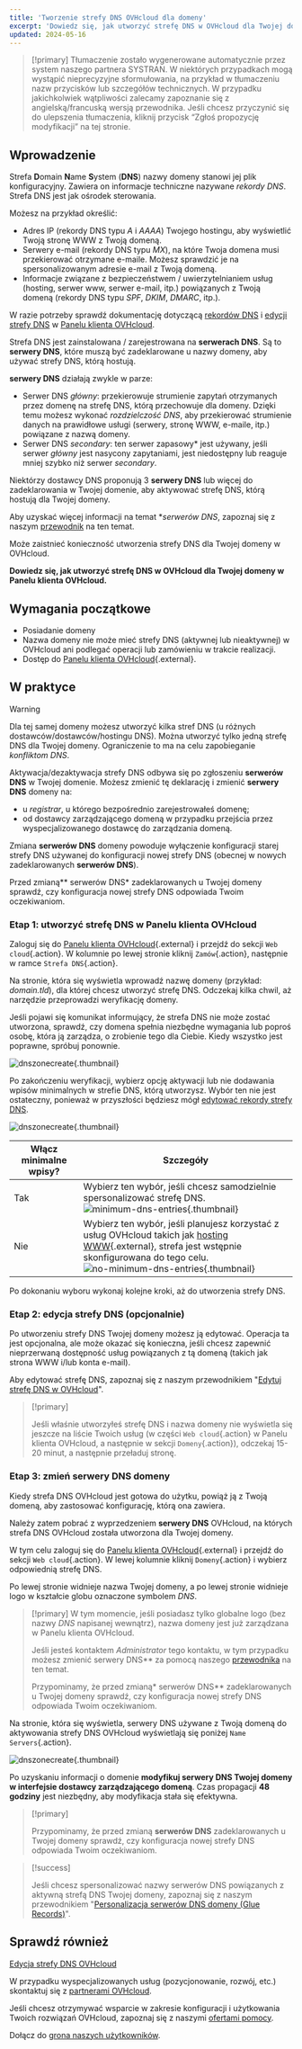 ```yaml
---
title: 'Tworzenie strefy DNS OVHcloud dla domeny'
excerpt: 'Dowiedz się, jak utworzyć strefę DNS w OVHcloud dla Twojej domeny w Panelu klienta'
updated: 2024-05-16
---
```


> [!primary]
> Tłumaczenie zostało wygenerowane automatycznie przez system naszego partnera SYSTRAN. W niektórych przypadkach mogą wystąpić nieprecyzyjne sformułowania, na przykład w tłumaczeniu nazw przycisków lub szczegółów technicznych. W przypadku jakichkolwiek wątpliwości zalecamy zapoznanie się z angielską/francuską wersją przewodnika. Jeśli chcesz przyczynić się do ulepszenia tłumaczenia, kliknij przycisk “Zgłoś propozycję modyfikacji” na tej stronie.
>

## Wprowadzenie

Strefa **D**omain **N**ame **S**ystem (**DNS**) nazwy domeny stanowi jej plik konfiguracyjny. Zawiera on informacje techniczne nazywane *rekordy DNS*. Strefa DNS jest jak ośrodek sterowania.

Możesz na przykład określić:

- Adres IP (rekordy DNS typu *A* i *AAAA*) Twojego hostingu, aby wyświetlić Twoją stronę WWW z Twoją domeną.
- Serwery e-mail (rekordy DNS typu *MX*), na które Twoja domena musi przekierować otrzymane e-maile. Możesz sprawdzić je na spersonalizowanym adresie e-mail z Twoją domeną.
- Informacje związane z bezpieczeństwem / uwierzytelnianiem usług (hosting, serwer www, serwer e-mail, itp.) powiązanych z Twoją domeną (rekordy DNS typu *SPF*, *DKIM*, *DMARC*, itp.).

W razie potrzeby sprawdź dokumentację dotyczącą [rekordów DNS](/pages/web_cloud/domains/dns_zone_records) i [edycji strefy DNS](/pages/web_cloud/domains/dns_zone_edit) w [Panelu klienta OVHcloud](/links/manager).

Strefa DNS jest zainstalowana / zarejestrowana na **serwerach DNS**. Są to **serwery DNS**, które muszą być zadeklarowane u nazwy domeny, aby używać strefy DNS, którą hostują. 

**serwery DNS** działają zwykle w parze:

- Serwer DNS *główny*: przekierowuje strumienie zapytań otrzymanych przez domenę na strefę DNS, którą przechowuje dla domeny. Dzięki temu możesz wykonać *rozdzielczość DNS*, aby przekierować strumienie danych na prawidłowe usługi (serwery, stronę WWW, e-maile, itp.) powiązane z nazwą domeny.
- Serwer DNS *secondary*: ten serwer zapasowy* jest używany, jeśli serwer *główny* jest nasycony zapytaniami, jest niedostępny lub reaguje mniej szybko niż serwer *secondary*.

Niektórzy dostawcy DNS proponują 3 **serwery DNS** lub więcej do zadeklarowania w Twojej domenie, aby aktywować strefę DNS, którą hostują dla Twojej domeny.

Aby uzyskać więcej informacji na temat **serwerów DNS*, zapoznaj się z naszym [przewodnik](/pages/web_cloud/domains/dns_server_general_information) na ten temat.

Może zaistnieć konieczność utworzenia strefy DNS dla Twojej domeny w OVHcloud.

**Dowiedz się, jak utworzyć strefę DNS w OVHcloud dla Twojej domeny w Panelu klienta OVHcloud.**

## Wymagania początkowe

- Posiadanie domeny
- Nazwa domeny nie może mieć strefy DNS (aktywnej lub nieaktywnej) w OVHcloud ani podlegać operacji lub zamówieniu w trakcie realizacji.
- Dostęp do [Panelu klienta OVHcloud](/links/manager){.external}.

## W praktyce

> [!warning]
>
> Dla tej samej domeny możesz utworzyć kilka stref DNS (u różnych dostawców/dostawców/hostingu DNS). Można utworzyć tylko jedną strefę DNS dla Twojej domeny. Ograniczenie to ma na celu zapobieganie *konfliktom DNS*.
>
> Aktywacja/dezaktywacja strefy DNS odbywa się po zgłoszeniu **serwerów DNS** w Twojej domenie. Możesz zmienić tę deklarację i zmienić **serwery DNS** domeny na: 
>
> - u *registrar*, u którego bezpośrednio zarejestrowałeś domenę;
> - od dostawcy zarządzającego domeną w przypadku przejścia przez wyspecjalizowanego dostawcę do zarządzania domeną.
>
> Zmiana **serwerów DNS** domeny powoduje wyłączenie konfiguracji starej strefy DNS używanej do konfiguracji nowej strefy DNS (obecnej w nowych zadeklarowanych **serwerów DNS**).
>
> Przed zmianą** serwerów DNS* zadeklarowanych u Twojej domeny sprawdź, czy konfiguracja nowej strefy DNS odpowiada Twoim oczekiwaniom.
>

### Etap 1: utworzyć strefę DNS w Panelu klienta OVHcloud

Zaloguj się do [Panelu klienta OVHcloud](/links/manager){.external} i przejdź do sekcji `Web cloud`{.action}. W kolumnie po lewej stronie kliknij `Zamów`{.action}, następnie w ramce `Strefa DNS`{.action}.

Na stronie, która się wyświetla wprowadź nazwę domeny (przykład: *domain.tld*), dla której chcesz utworzyć strefę DNS. Odczekaj kilka chwil, aż narzędzie przeprowadzi weryfikację domeny.

Jeśli pojawi się komunikat informujący, że strefa DNS nie może zostać utworzona, sprawdź, czy domena spełnia niezbędne wymagania lub poproś osobę, która ją zarządza, o zrobienie tego dla Ciebie. Kiedy wszystko jest poprawne, spróbuj ponownie.

![dnszonecreate](images/adding-a-dns-zone.png){.thumbnail}

Po zakończeniu weryfikacji, wybierz opcję aktywacji lub nie dodawania wpisów minimalnych w strefie DNS, którą utworzysz. Wybór ten nie jest ostateczny, ponieważ w przyszłości będziesz mógł [edytować rekordy strefy DNS](/pages/web_cloud/domains/dns_zone_edit).

![dnszonecreate](images/adding-a-dns-zone-step-2.png){.thumbnail}

|Włącz minimalne wpisy?|Szczegóły|
|---|---|
|Tak|Wybierz ten wybór, jeśli chcesz samodzielnie spersonalizować strefę DNS.</br>![minimum-dns-entries](images/dashboard-minimal-entries.png){.thumbnail}|
|Nie|Wybierz ten wybór, jeśli planujesz korzystać z usług OVHcloud takich jak [hosting WWW](/links/web/hosting){.external}, strefa jest wstępnie skonfigurowana do tego celu.</br>![no-minimum-dns-entries](images/dashboard-ovh-full-entries.png){.thumbnail}|

Po dokonaniu wyboru wykonaj kolejne kroki, aż do utworzenia strefy DNS.

### Etap 2: edycja strefy DNS (opcjonalnie)

Po utworzeniu strefy DNS Twojej domeny możesz ją edytować. Operacja ta jest opcjonalna, ale może okazać się konieczna, jeśli chcesz zapewnić nieprzerwaną dostępność usług powiązanych z tą domeną (takich jak strona WWW i/lub konta e-mail).

Aby edytować strefę DNS, zapoznaj się z naszym przewodnikiem "[Edytuj strefę DNS w OVHcloud](/pages/web_cloud/domains/dns_zone_edit)".

> [!primary]
>
> Jeśli właśnie utworzyłeś strefę DNS i nazwa domeny nie wyświetla się jeszcze na liście Twoich usług (w części `Web cloud`{.action} w Panelu klienta OVHcloud, a następnie w sekcji `Domeny`{.action}), odczekaj 15-20 minut, a następnie przeładuj stronę.
>

### Etap 3: zmień serwery DNS domeny

Kiedy strefa DNS OVHcloud jest gotowa do użytku, powiąż ją z Twoją domeną, aby zastosować konfigurację, którą ona zawiera. 

Należy zatem pobrać z wyprzedzeniem **serwery DNS** OVHcloud, na których strefa DNS OVHcloud została utworzona dla Twojej domeny.

W tym celu zaloguj się do [Panelu klienta OVHcloud](/links/manager){.external} i przejdź do sekcji `Web cloud`{.action}. W lewej kolumnie kliknij `Domeny`{.action} i wybierz odpowiednią strefę DNS. 

Po lewej stronie widnieje nazwa Twojej domeny, a po lewej stronie widnieje logo w kształcie globu oznaczone symbolem *DNS*. 

> [!primary]
> W tym momencie, jeśli posiadasz tylko globalne logo (bez nazwy *DNS* napisanej wewnątrz), nazwa domeny jest już zarządzana w Panelu klienta OVHcloud. 
>
> Jeśli jesteś kontaktem *Administrator* tego kontaktu, w tym przypadku możesz zmienić serwery DNS** za pomocą naszego [przewodnika](/pages/web_cloud/domains/dns_server_edit) na ten temat.
>
> Przypominamy, że przed zmianą* serwerów DNS** zadeklarowanych u Twojej domeny sprawdź, czy konfiguracja nowej strefy DNS odpowiada Twoim oczekiwaniom.
>

Na stronie, która się wyświetla, serwery DNS używane z Twoją domeną do aktywowania strefy DNS OVHcloud wyświetlają się poniżej `Name Servers`{.action}.

![dnszonecreate](images/name-servers.png){.thumbnail}

Po uzyskaniu informacji o domenie **modyfikuj serwery DNS Twojej domeny w interfejsie dostawcy zarządzającego domeną**. Czas propagacji **48 godziny** jest niezbędny, aby modyfikacja stała się efektywna.

> [!primary]
>
> Przypominamy, że przed zmianą **serwerów DNS** zadeklarowanych u Twojej domeny sprawdź, czy konfiguracja nowej strefy DNS odpowiada Twoim oczekiwaniom.
>

> [!success]
>
> Jeśli chcesz spersonalizować nazwy serwerów DNS powiązanych z aktywną strefą DNS Twojej domeny, zapoznaj się z naszym przewodnikiem "[Personalizacja serwerów DNS domeny (Glue Records)](/pages/web_cloud/domains/glue_registry)".
>

## Sprawdź również

[Edycja strefy DNS OVHcloud](/pages/web_cloud/domains/dns_zone_edit)

W przypadku wyspecjalizowanych usług (pozycjonowanie, rozwój, etc.) skontaktuj się z [partnerami OVHcloud](/links/partner).

Jeśli chcesz otrzymywać wsparcie w zakresie konfiguracji i użytkowania Twoich rozwiązań OVHcloud, zapoznaj się z naszymi [ofertami pomocy](/links/support).

Dołącz do [grona naszych użytkowników](/links/community). 
